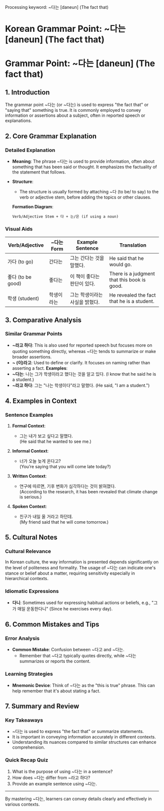 Processing keyword: ~다는 [daneun] (The fact that)
# Korean Grammar Point: ~다는 [daneun] (The fact that)
# Grammar Point: ~다는 [daneun] (The fact that)
## 1. Introduction
The grammar point ~다는 (or ~다는) is used to express "the fact that" or "saying that" something is true. It is commonly employed to convey information or assertions about a subject, often in reported speech or explanations.
## 2. Core Grammar Explanation
### Detailed Explanation
- **Meaning**: The phrase ~다는 is used to provide information, often about something that has been said or thought. It emphasizes the factuality of the statement that follows.
- **Structure**: 
  - The structure is usually formed by attaching ~다 (to be/ to say) to the verb or adjective stem, before adding the topics or other clauses.
  
  **Formation Diagram**:
  ```
  Verb/Adjective Stem + 다 + 는/은 (if using a noun)
  ```
### Visual Aids
| Verb/Adjective | ~다는 Form    | Example Sentence                       | Translation                                |
|-----------------|---------------|---------------------------------------|--------------------------------------------|
| 가다 (to go)    | 간다는       | 그는 간다는 것을 말했다.             | He said that he would go.                 |
| 좋다 (to be good) | 좋다는     | 이 책이 좋다는 판단이 있다.          | There is a judgment that this book is good.|
| 학생 (student)   | 학생이라는   | 그는 학생이라는 사실을 밝혔다.      | He revealed the fact that he is a student.|
## 3. Comparative Analysis
### Similar Grammar Points
- **~라고 하다**: This is also used for reported speech but focuses more on quoting something directly, whereas ~다는 tends to summarize or make broader assertions.
- **~ (이)라고**: Used to define or clarify. It focuses on naming rather than asserting a fact.
**Examples**:
- **~다는**: 나는 그가 학생이라고 했다는 것을 알고 있다. (I know that he said he is a student.)
- **~라고 하다**: 그는 "나는 학생이다"라고 말했다. (He said, "I am a student.")
## 4. Examples in Context
### Sentence Examples
1. **Formal Context**: 
   - 그는 내가 보고 싶다고 말했다.  
     (He said that he wanted to see me.)
  
2. **Informal Context**: 
   - 너가 오늘 늦게 온다고?  
     (You’re saying that you will come late today?)
3. **Written Context**: 
   - 연구에 따르면, 기후 변화가 심각하다는 것이 밝혀졌다.  
     (According to the research, it has been revealed that climate change is serious.)
4. **Spoken Context**: 
   - 친구가 내일 올 거라고 하던데.  
     (My friend said that he will come tomorrow.)
## 5. Cultural Notes
### Cultural Relevance
In Korean culture, the way information is presented depends significantly on the level of politeness and formality. The usage of ~다는 can indicate one's stance or belief about a matter, requiring sensitivity especially in hierarchical contexts. 
### Idiomatic Expressions
- **다니**: Sometimes used for expressing habitual actions or beliefs, e.g., "그가 매일 운동한다니" (Since he exercises every day).
## 6. Common Mistakes and Tips
### Error Analysis
- **Common Mistake**: Confusion between ~다고 and ~다는. 
  - Remember that ~다고 typically quotes directly, while ~다는 summarizes or reports the content.
### Learning Strategies
- **Mnemonic Device**: Think of ~다는 as the "this is true" phrase. This can help remember that it's about stating a fact.
## 7. Summary and Review
### Key Takeaways
- ~다는 is used to express "the fact that" or summarize statements.
- It is important in conveying information accurately in different contexts.
- Understanding its nuances compared to similar structures can enhance comprehension.
### Quick Recap Quiz
1. What is the purpose of using ~다는 in a sentence?
2. How does ~다는 differ from ~라고 하다?
3. Provide an example sentence using ~다는. 
--- 
By mastering ~다는, learners can convey details clearly and effectively in various contexts.
